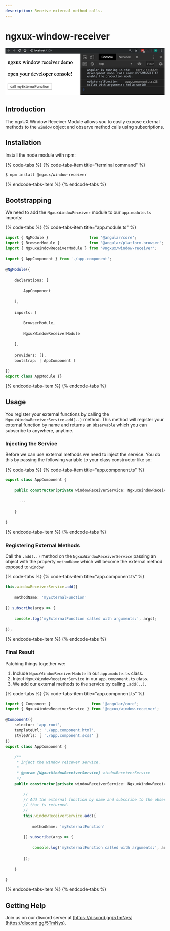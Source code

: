 ```yaml
---
description: Receive external method calls.
---
```


# ngxux-window-receiver

![](../.gitbook/assets/image%20%281%29.png)

## Introduction

The ngxUX Window Receiver Module allows you to easily expose external methods to the `window` object and observe method calls using subscriptions.

## Installation

Install the node module with npm:

{% code-tabs %}
{% code-tabs-item title="terminal command" %}
```bash
$ npm install @ngxux/window-receiver
```
{% endcode-tabs-item %}
{% endcode-tabs %}

## Bootstrapping

We need to add the `NgxuxWindowReceiver` module to our `app.module.ts` imports:

{% code-tabs %}
{% code-tabs-item title="app.module.ts" %}
```typescript
import { NgModule }                  from '@angular/core';
import { BrowserModule }             from '@angular/platform-browser';
import { NgxuxWindowReceiverModule } from '@ngxux/window-receiver';

import { AppComponent } from './app.component';

@NgModule({

    declarations: [

        AppComponent

    ],

    imports: [

        BrowserModule,

        NgxuxWindowReceiverModule

    ],

    providers: [],
    bootstrap: [ AppComponent ]

})
export class AppModule {}
```
{% endcode-tabs-item %}
{% endcode-tabs %}

## Usage

You register your external functions by calling the `NgxuxWindowReceiverService.add(..)` method. This method will register your external function by name and returns an `Observable` which you can subscribe to anywhere, anytime.

### Injecting the Service

Before we can use external methods we need to inject the service. You do this by passing the following variable to your class constructor like so:

{% code-tabs %}
{% code-tabs-item title="app.component.ts" %}
```typescript
export class AppComponent {

    public constructor(private windowReceiverService: NgxuxWindowReceiverService) {

      ...

    }

}
```
{% endcode-tabs-item %}
{% endcode-tabs %}

### Registering External Methods

Call the `.add(..)` method on the `NgxuxWindowReceiverService` passing an object with the property `methodName` which will become the external method exposed to `window`

{% code-tabs %}
{% code-tabs-item title="app.component.ts" %}
```typescript
this.windowReceiverService.add({

    methodName: 'myExternalFunction'

}).subscribe(args => {

    console.log('myExternalFunction called with arguments:', args);

});
```
{% endcode-tabs-item %}
{% endcode-tabs %}

### Final Result

Patching things together we:

1. Include `NgxuxWindowReceiverModule` in our `app.module.ts` class.
2. Inject `NgxuxWindowReceiverService` in our `app.component.ts` class.
3. We add our external methods to the service by calling `.add(..)`.

{% code-tabs %}
{% code-tabs-item title="app.component.ts" %}
```typescript
import { Component }                  from '@angular/core';
import { NgxuxWindowReceiverService } from '@ngxux/window-receiver';

@Component({
    selector: 'app-root',
    templateUrl: './app.component.html',
    styleUrls: [ './app.component.scss' ]
})
export class AppComponent {

    /**
     * Inject the window reicever service.
     *
     * @param {NgxuxWindowReceiverService} windowReceiverService
     */
    public constructor(private windowReceiverService: NgxuxWindowReceiverService) {

        //
        // Add the external function by name and subscribe to the observable
        // that is returned.
        //
        this.windowReceiverService.add({

            methodName: 'myExternalFunction'

        }).subscribe(args => {

            console.log('myExternalFunction called with arguments:', args);

        });

    }

}
```
{% endcode-tabs-item %}
{% endcode-tabs %}

## Getting Help

Join us on our discord server at [https://discord.gg/5TmNys](https://discord.gg/5TmNys).

